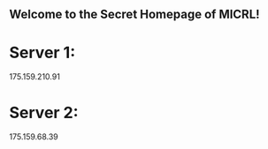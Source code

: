## Welcome to the Secret Homepage of MICRL!
# Server 1:
175.159.210.91
# Server 2:
175.159.68.39







